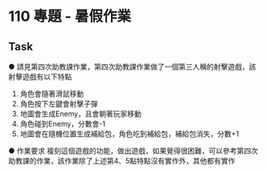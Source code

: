 110 專題 - 暑假作業
===

Task
---
● 請見第四次助教課作業，第四次助教課作業做了一個第三人稱的射擊遊戲，該射擊遊戲有以下特點

1. 角色會隨著滑鼠移動
2. 角色按下左鍵會射擊子彈
3. 地圖會生成Enemy，且會朝著玩家移動
4. 角色碰到Enemy，分數會-1
5. 地圖會在隨機位置生成補給包，角色吃到補給包，補給包消失，分數+1

● 作業要求
複刻這個遊戲的功能，做出遊戲，如果覺得很困難，可以參考第四次助教課的作業，該作業除了上述第4、5點特點沒有實作外，其他都有實作